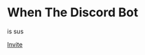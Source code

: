 # When The Discord Bot

is sus

[Invite](https://discord.com/api/oauth2/authorize?client_id=803087635367067649&permissions=3072&scope=bot)
